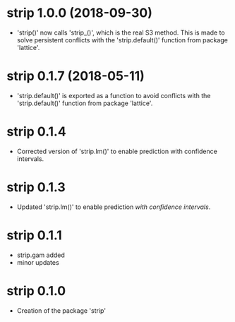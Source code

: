 # strip 1.0.0 (2018-09-30)

* 'strip()' now calls 'strip_()', which is the real S3 method. 
This is made to solve persistent conflicts with the 
'strip.default()' function from package 'lattice'. 


# strip 0.1.7 (2018-05-11)

* 'strip.default()' is exported as a function to avoid conflicts with the 
'strip.default()' function from package 'lattice'. 


# strip 0.1.4

* Corrected version of 'strip.lm()' to enable prediction 
with confidence intervals. 


# strip 0.1.3

* Updated 'strip.lm()' to enable prediction *with confidence intervals*. 


# strip 0.1.1

* strip.gam added
* minor updates 


# strip 0.1.0

* Creation of the package 'strip'